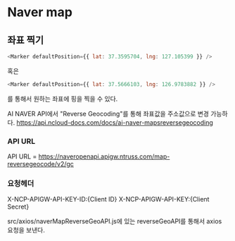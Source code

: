 # Naver map

## 좌표 찍기

```js
<Marker defaultPosition={{ lat: 37.3595704, lng: 127.105399 }} />
```

혹은

```js
<Marker defaultPosition={{ lat: 37.5666103, lng: 126.9783882 }} />
```

를 통해서 원하는 좌표에 핑을 찍을 수 있다.

AI NAVER API에서 "Reverse Geocoding"를 통해 좌표값을 주소값으로 변경 가능하다.
https://api.ncloud-docs.com/docs/ai-naver-mapsreversegeocoding

### API URL

API URL = https://naveropenapi.apigw.ntruss.com/map-reversegeocode/v2/gc

### 요청헤더

X-NCP-APIGW-API-KEY-ID:{Client ID}
X-NCP-APIGW-API-KEY:{Client Secret}

src/axios/naverMapReverseGeoAPI.js에 있는 reverseGeoAPI를 통해서 axios 요청을 보낸다.
